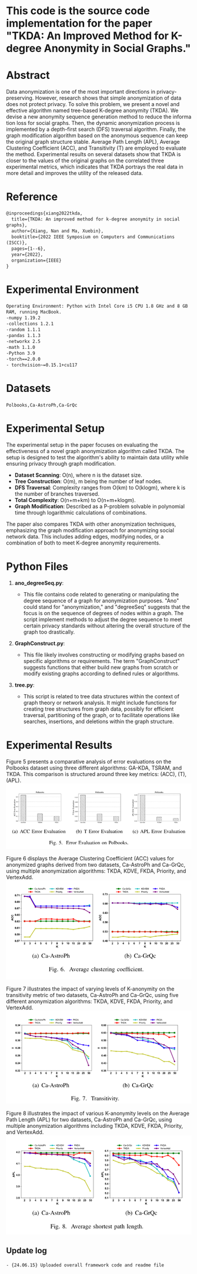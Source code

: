 ﻿# This code is the source code implementation for the paper "TKDA: An Improved Method for K-degree Anonymity in Social Graphs."



# Abstract
Data anonymization is one of the most important directions in privacy-preserving. However, research shows that simple anonymization of data does not protect privacy. To solve this problem, we present a novel and effective algorithm named tree-based K-degree anonymity (TKDA). We devise a new anonymity sequence generation method to reduce the informa tion loss for social graphs. Then, the dynamic anonymization process is implemented by a depth-first search (DFS) traversal algorithm. Finally, the graph modification algorithm based on the anonymous sequence can keep the original graph structure stable. Average Path Length (APL), Average Clustering Coefficient (ACC), and Transitivity (T) are employed to evaluate the method. Experimental results on several datasets show that TKDA is closer to the values of the original graphs on the correlated three experimental metrics, which indicates that TKDA portrays the real data in more detail and improves the utility of the released data.

# Reference
```
@inproceedings{xiang2022tkda,
  title={TKDA: An improved method for k-degree anonymity in social graphs},
  author={Xiang, Nan and Ma, Xuebin},
  booktitle={2022 IEEE Symposium on Computers and Communications (ISCC)},
  pages={1--6},
  year={2022},
  organization={IEEE}
}
```
# Experimental Environment

```
Operating Environment: Python with Intel Core i5 CPU 1.8 GHz and 8 GB RAM, running MacBook.
-numpy 1.19.2
-collections 1.2.1
-random 1.1.1
-pandas 1.1.3
-networkx 2.5
-math 1.1.0
-Python 3.9
-torch==2.0.0
- torchvision~=0.15.1+cu117
```

# Datasets

`Polbooks,Ca-AstroPh,Ca-GrQc`

# Experimental Setup

The experimental setup in the paper focuses on evaluating the effectiveness of a novel graph anonymization algorithm called TKDA. The setup is designed to test the algorithm's ability to maintain data utility while ensuring privacy through graph modification. 

   - **Dataset Scanning**: O(n), where n is the dataset size.
   - **Tree Construction**: O(m), m being the number of leaf nodes.
   - **DFS Traversal**: Complexity ranges from O(km) to O(klogm), where k is the number of branches traversed.
   - **Total Complexity**: O(n+m+km) to O(n+m+klogm).
   - **Graph Modification**: Described as a P-problem solvable in polynomial time through logarithmic calculations of combinations.

The paper also compares TKDA with other anonymization techniques, emphasizing the graph modification approach for anonymizing social network data. This includes adding edges, modifying nodes, or a combination of both to meet K-degree anonymity requirements.


# Python Files

1. **ano_degreeSeq.py**:
   - This file contains code related to generating or manipulating the degree sequence of a graph for anonymization purposes. "Ano" could stand for "anonymization," and "degreeSeq" suggests that the focus is on the sequence of degrees of nodes within a graph. The script implement methods to adjust the degree sequence to meet certain privacy standards without altering the overall structure of the graph too drastically.

2. **GraphConstruct.py**:
   - This file likely involves constructing or modifying graphs based on specific algorithms or requirements. The term "GraphConstruct" suggests functions that either build new graphs from scratch or modify existing graphs according to defined rules or algorithms. 

3. **tree.py**:
   - This script is  related to tree data structures within the context of graph theory or network analysis. It might include functions for creating tree structures from graph data, possibly for efficient traversal, partitioning of the graph, or to facilitate operations like searches, insertions, and deletions within the graph structure. 
#  Experimental Results
Figure 5 presents a comparative analysis of error evaluations on the Polbooks dataset using three different algorithms: GA-KDA, TSRAM, and TKDA. This comparison is structured around three key metrics: (ACC), (T),  (APL). 
![输入图片说明](https://github.com/csmaxuebin/TKDA/blob/main/pic/fig5.jpg)



Figure 6 displays the Average Clustering Coefficient (ACC) values for anonymized graphs derived from two datasets, Ca-AstroPh and Ca-GrQc, using multiple anonymization algorithms: TKDA, KDVE, FKDA, Priority, and VertexAdd.
![输入图片说明](https://github.com/csmaxuebin/TKDA/blob/main/pic/fig6.jpg)


Figure 7 illustrates the impact of varying levels of K-anonymity on the transitivity metric of two datasets, Ca-AstroPh and Ca-GrQc, using five different anonymization algorithms: TKDA, KDVE, FKDA, Priority, and VertexAdd.
![输入图片说明](https://github.com/csmaxuebin/TKDA/blob/main/pic/fig7.jpg)


Figure 8 illustrates the impact of various K-anonymity levels on the Average Path Length (APL) for two datasets, Ca-AstroPh and Ca-GrQc, using multiple anonymization algorithms including TKDA, KDVE, FKDA, Priority, and VertexAdd.
![输入图片说明](https://github.com/csmaxuebin/TKDA/blob/main/pic/fig8.jpg)





## Update log

```
- {24.06.15} Uploaded overall framework code and readme file
```

